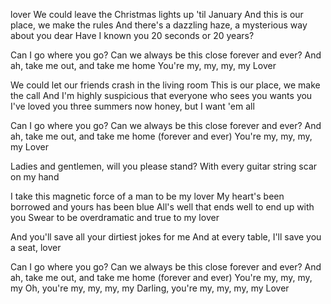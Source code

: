 lover
We could leave the Christmas lights   up 'til January
And this is our place,   we make the rules
And there's a dazzling haze,  a mysterious way  about you  dear
Have I known you 20 seconds or 20 years?

Can I go where you go?
Can we always be this close forever and ever?
And ah, take me out, and take me home
You're my, my, my, my
Lover

We could let our friends crash   in the living room
This is our place,   we make the call
And I'm highly suspicious  that everyone who sees you   wants you
I've loved you three summers now honey, but I want 'em all

Can I go where you go?
Can we always be this close forever and ever?
And ah, take me out, and take me home (forever and ever)
You're my, my, my, my
Lover

Ladies and gentlemen, will you please stand?
With every guitar string  scar on my hand

I take this magnetic force of a man to be my lover
My heart's been borrowed and yours has been blue
All's well that ends well to end up with you
Swear to be overdramatic and true  to my lover

And you'll save all your dirtiest jokes  for me
And at every table, I'll save you a seat, lover

Can I go where you go?
Can we always  be this close forever and ever?
And ah, take me out, and take me home (forever and ever)
You're my, my, my, my
Oh, you're my, my, my, my
Darling, you're my, my, my, my
Lover
